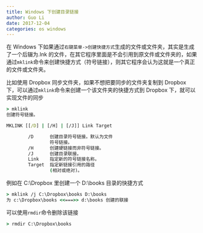 ```yaml
---
title: Windows 下创建目录链接
author: Guo Li
date: 2017-12-04
categories: os windows
---
```


在 Windows 下如果通过`右键菜单->创建快捷方式`生成的文件或文件夹，其实是生成了一个后辍为.lnk 的文件，在其它程序里面是不会引用到原文件或文件夹的，如果通过`mklink`命令来创建快捷方式（符号链接），则其它程序会认为这就是一个真正的文件或文件夹。

比如使用 Dropbox 同步文件夹，如果不想把要同步的文件夹复制到 Dropbox 下，可以通过`mklink`命令来创建一个该文件夹的快捷方式到 Dropbox 下，就可以实现文件的同步

```cmd
> mklink
创建符号链接。

MKLINK [[/D] | [/H] | [/J]] Link Target

        /D      创建目录符号链接。默认为文件
                符号链接。
        /H      创建硬链接而非符号链接。
        /J      创建目录联接。
        Link    指定新的符号链接名称。
        Target  指定新链接引用的路径
                (相对或绝对)。
```

例如在 C:\Dropbox 里创建一个 D:\books 目录的快捷方式

```cmd
> mklink /j C:\Dropbox\books D:\books
为 c:\Dropbox\books <<===>> d:\books 创建的联接
```

可以使用`rmdir`命令删除该链接

```cmd
> rmdir C:\Dropbox\books
```
